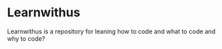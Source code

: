 # Learnwithus
Learnwithus is a repository for leaning how to code and what to code and why to code?
